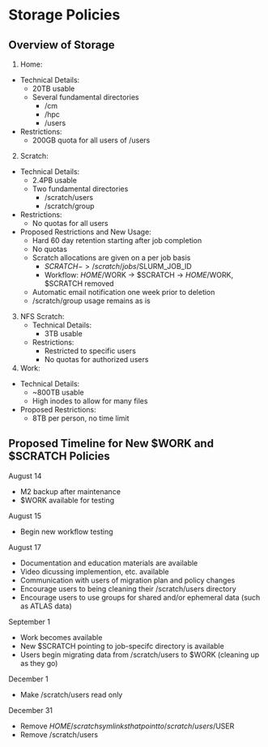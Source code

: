 # Storage Policies

## Overview of Storage

1. Home:
  - Technical Details:
    - 20TB usable
    - Several fundamental directories
      - /cm
      - /hpc
      - /users
  - Restrictions:
    - 200GB quota for all users of /users
2. Scratch:
  - Technical Details:
    - 2.4PB usable
    - Two fundamental directories
      - /scratch/users
      - /scratch/group
  - Restrictions:
    - No quotas for all users
  - Proposed Restrictions and New Usage:
    - Hard 60 day retention starting after job completion
    - No quotas
    - Scratch allocations are given on a per job basis
      - $SCRATCH -> /scratch/jobs/$SLURM_JOB_ID
      - Workflow: $HOME/$WORK -> $SCRATCH -> $HOME/$WORK, $SCRATCH removed
    - Automatic email notification one week prior to deletion
    - /scratch/group usage remains as is
3. NFS Scratch:
   - Technical Details:
     - 3TB usable
   - Restrictions:
     - Restricted to specific users
     - No quotas for authorized users
4. Work:
  - Technical Details:
    - ~800TB usable
    - High inodes to allow for many files
  - Proposed Restrictions:
    - 8TB per person, no time limit

## Proposed Timeline for New $WORK and $SCRATCH Policies

August 14
- M2 backup after maintenance
- $WORK available for testing

August 15
- Begin new workflow testing

August 17
- Documentation and education materials are available
- Video dicussing implemention, etc. available
- Communication with users of migration plan and policy changes
- Encourage users to being cleaning their /scratch/users directory
- Encourage users to use groups for shared and/or ephemeral data (such as ATLAS data)

September 1
- Work becomes available
- New $SCRATCH pointing to job-specifc directory is available
- Users begin migrating data from /scratch/users to $WORK (cleaning up as they go)

December 1
- Make /scratch/users read only

December 31
- Remove $HOME/scratch symlinks that point to /scratch/users/$USER
- Remove /scratch/users

